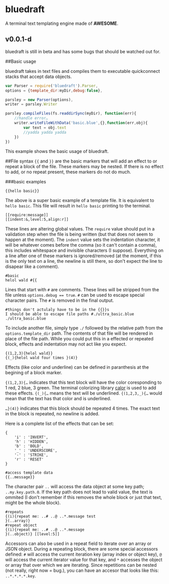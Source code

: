 bluedraft
=========

A terminal text templating engine made of **AWESOME**.

## v0.0.1-d

bluedraft is still in beta and has some bugs that should be watched out for.

##Basic usage

bluedraft takes in text files and compiles them to executable quickconnect stacks that accept data objects.

```javascript
var Parser = require('bluedraft').Parser,
options = {template_dir:myDir,debug:false},

parsley = new Parser(options),
writer = parsley.Writer

parsley.compileFiles(fs.readdirSync(myDir), function(err){
	//handle error…
	writer.writeFileWithData('basic.blue',{},function(err,obj){
		var text = obj.text
		//yadda yadda yadda
	})
})
```

This example shows the basic usage of bluedraft.

##File syntax
`{{` and `}}` are the basic markers that will add an effect to or repeat a block of the file. These markers may be nested. If there is no effect to add, or no repeat present, these markers do not do much.

###basic examples

```
{{hello basic}}
```
The above is a super basic example of a template file. It is equivalent to `hello basic`. This file will result in `hello basic` printing to the terminal.

```
[[require:message]]
[[indent:&,level:5,align:r]]
```

These lines are altering global values. The `require` value should put in a validation step when the file is being written (but that does not seem to happen at the moment). The `indent` value sets the indentation character, it will be whatever comes before the comma (so it can't contain a comma), this includes whitespace and invisible characters (I suppose). Everything on a line after one of these markers is ignored/removed (at the moment, if this is the only text on a line, the newline is still there, so don't expect the line to disapear like a comment).

```
#basic
helol wald #{{
```

Lines that start with `#` are comments. These lines will be stripped from the file unless `options.debug == true`. `#` can be used to escape special character pairs. The `#` is removed in the final output.

```
#things don't actulaly have to be in the {{}}s
I should be able to escape file paths #./ultra_basic.blue
./ultra_basic.blue
```

To include another file, simply type `./` followed by the relative path from the `options.template_dir` path. The contents of that file will be rendered in place of the file path. While you could put this in a effected or repeated block, effects and indentation may not act like you expect.

```
{(1,2,3){helol wald}}
{(_){helol wald four times }(4)}
```

Effects (like color and underline) can be defined in paranthesis at the begining of a block marker.

`{(1,2,3){…` indicates that this text block will have the color coresponding to 1 red, 2 blue, 3 green. The terminal colorizing library [calor](https://github.com/pagodajosh/calor) is used to add these effects. `{(_){…` means the text will be underlined. `{(1,2,3,_){…` would mean that the text has that color and is underlined.

`…}(4)}` indicates that this block should be repeated 4 times. The exact text in the block is repeated, no newline is added.

Here is a complete list of the effects that can be set:

```
{
    'i' : 'INVERT',
    'h' : 'HIDDEN',
    'b' : 'BOLD',
    '_' : 'UNDERSCORE',
    '-' : 'STRIKE',
    'r' : 'RESET'
}
```

```
#access template data
{{..message}}
```

The character pair `..` will access the data object at some key path; `..my.key.path.0`. If the key path does not lead to valid value, the text is ommited (I don't remember if this removes the whole block or just that text, might be the whole block).

```
#repeats
{(i){repeat me: ..# ..@ ..*.message test
}(..array)}
#repeat object
{(i){repeat me: ..# ..@ ..*.message
}(..object)} [[level:5]]
```

Accessors can also be used in a repeat field to iterate over an array or JSON object. During a repeating block, there are some special accessors defined: `#` will access the current iteration key (array index or object key), `@` will access the current iterator value for that key, and `*` accesses the object or array that over which we are iterating. Since repetitions can be nested (not really, right now = bug.), you can have an accesor that looks like this: `..*.*.*.*.key`.